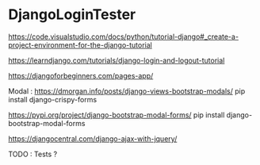 # DjangoLoginTester

https://code.visualstudio.com/docs/python/tutorial-django#_create-a-project-environment-for-the-django-tutorial

https://learndjango.com/tutorials/django-login-and-logout-tutorial

https://djangoforbeginners.com/pages-app/

Modal :
https://dmorgan.info/posts/django-views-bootstrap-modals/
pip install django-crispy-forms

https://pypi.org/project/django-bootstrap-modal-forms/
pip install django-bootstrap-modal-forms


https://djangocentral.com/django-ajax-with-jquery/

TODO : 
Tests ?